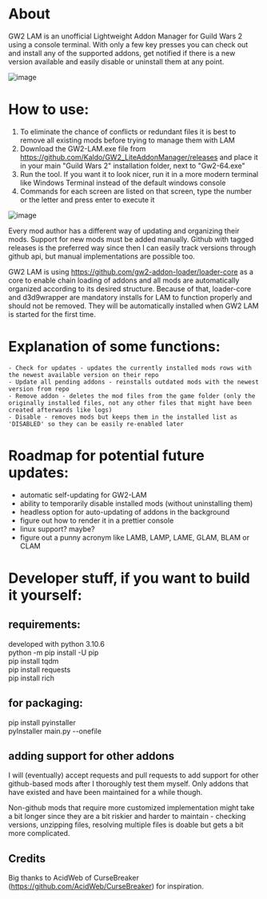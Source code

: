 # About

GW2 LAM is an unofficial Lightweight Addon Manager for Guild Wars 2 using a console terminal. With only a few key presses you can check out and install any of the supported addons, get notified if there is a new version available and easily disable or uninstall them at any point.

![image](https://user-images.githubusercontent.com/3905101/184853368-3b8405b6-1893-4b8c-bdb1-c62817439818.png)

# How to use:

1. To eliminate the chance of conflicts or redundant files it is best to remove all existing mods before trying to manage them with LAM
2. Download the GW2-LAM.exe file from https://github.com/Kaldo/GW2_LiteAddonManager/releases and place it in your main "Guild Wars 2" installation folder, next to "Gw2-64.exe"
3. Run the tool. If you want it to look nicer, run it in a more modern terminal like Windows Terminal instead of the default windows console
4. Commands for each screen are listed on that screen, type the number or the letter and press enter to execute it

![image](https://user-images.githubusercontent.com/3905101/184853497-3f181d5b-91e5-42c2-a61a-ec12e16a6dc2.png)

Every mod author has a different way of updating and organizing their mods. Support for new mods must be added manually. Github with tagged releases is the preferred way since then I can easily track versions through github api, but manual implementations are possible too.

GW2 LAM is using https://github.com/gw2-addon-loader/loader-core as a core to enable chain loading of addons and all mods are automatically organized according to its desired structure. Because of that, loader-core and d3d9wrapper are mandatory installs for LAM to function properly and should not be removed. They will be automatically installed when GW2 LAM is started for the first time.

# Explanation of some functions:

    - Check for updates - updates the currently installed mods rows with the newest available version on their repo
    - Update all pending addons - reinstalls outdated mods with the newest version from repo
    - Remove addon - deletes the mod files from the game folder (only the originally installed files, not any other files that might have been created afterwards like logs)
    - Disable - removes mods but keeps them in the installed list as 'DISABLED' so they can be easily re-enabled later

# Roadmap for potential future updates:

- automatic self-updating for GW2-LAM
- ability to temporarily disable installed mods (without uninstalling them)
- headless option for auto-updating of addons in the background
- figure out how to render it in a prettier console
- linux support? maybe?
- figure out a punny acronym like LAMB, LAMP, LAME, GLAM, BLAM or CLAM

# Developer stuff, if you want to build it yourself:

## requirements:

developed with python 3.10.6  
python -m pip install -U pip  
pip install tqdm  
pip install requests  
pip install rich

## for packaging:

pip install pyinstaller  
pyInstaller main.py --onefile

## adding support for other addons

I will (eventually) accept requests and pull requests to add support for other github-based mods after I thoroughly test them myself. Only addons that have existed and have been maintained for a while though.

Non-github mods that require more customized implementation might take a bit longer since they are a bit riskier and harder to maintain - checking versions, unzipping files, resolving multiple files is doable but gets a bit more complicated.

## Credits

Big thanks to AcidWeb of CurseBreaker (https://github.com/AcidWeb/CurseBreaker) for inspiration.
